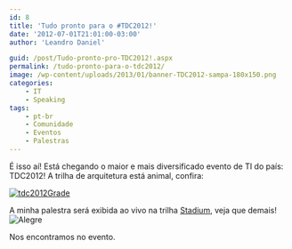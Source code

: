 ```yaml
---
id: 8
title: 'Tudo pronto para o #TDC2012!'
date: '2012-07-01T21:01:00-03:00'
author: 'Leandro Daniel'

guid: /post/Tudo-pronto-pro-TDC2012!.aspx
permalink: /tudo-pronto-para-o-tdc2012/
image: /wp-content/uploads/2013/01/banner-TDC2012-sampa-180x150.png
categories:
    - IT
    - Speaking
tags:
    - pt-br
    - Comunidade
    - Eventos
    - Palestras
---
```


É isso aí! Está chegando o maior e mais diversificado evento de TI do país: TDC2012! A trilha de arquitetura está animal, confira:

[![tdc2012Grade](http://leandrodaniel.com/pics/tdc2012Grade_1.png "tdc2012Grade")](http://www.thedevelopersconference.com.br/tdc/2012/saopaulo/trilha-arquitetura#programacao)

A minha palestra será exibida ao vivo na trilha [Stadium](http://www.thedevelopersconference.com.br/tdc/2012/saopaulo/trilha-stadium-quarta#programacao), veja que demais! ![Alegre](http://leandrodaniel.com/pics/wlEmoticon-smile_10.png)

Nos encontramos no evento.

